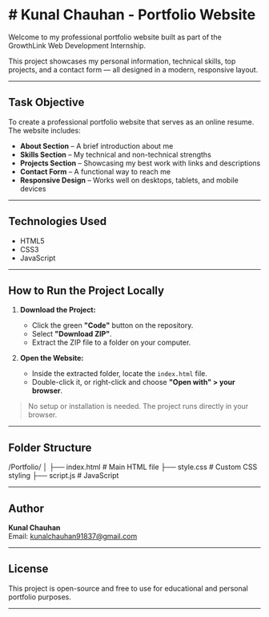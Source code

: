 # # Kunal Chauhan - Portfolio Website

Welcome to my professional portfolio website built as part of the GrowthLink Web Development Internship.

This project showcases my personal information, technical skills, top projects, and a contact form — all designed in a modern, responsive layout.

---

## Task Objective

To create a professional portfolio website that serves as an online resume. The website includes:

- **About Section** – A brief introduction about me
- **Skills Section** – My technical and non-technical strengths
- **Projects Section** – Showcasing my best work with links and descriptions
- **Contact Form** – A functional way to reach me
- **Responsive Design** – Works well on desktops, tablets, and mobile devices

---

## Technologies Used

- HTML5  
- CSS3  
- JavaScript

---

## How to Run the Project Locally

1. **Download the Project:**
   - Click the green **"Code"** button on the repository.
   - Select **"Download ZIP"**.
   - Extract the ZIP file to a folder on your computer.

2. **Open the Website:**
   - Inside the extracted folder, locate the `index.html` file.
   - Double-click it, or right-click and choose **"Open with" > your browser**.

> No setup or installation is needed. The project runs directly in your browser.

---

## Folder Structure

/Portfolio/ │ ├── index.html          # Main HTML file ├── style.css           # Custom CSS styling ├── script.js           # JavaScript 




---

## Author

**Kunal Chauhan**  
Email: kunalchauhan91837@gmail.com

---

## License

This project is open-source and free to use for educational and personal portfolio purposes.


---
